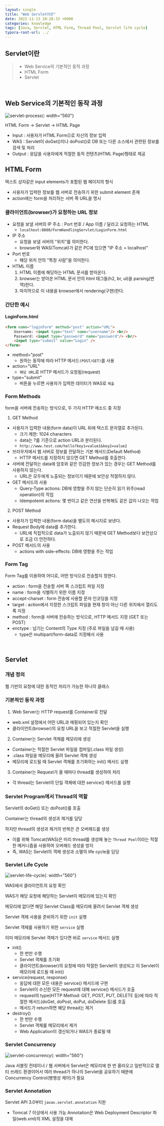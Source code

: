```yaml
---
layout: single
title: "Web Servlet이란"
date: 2022-11-13 10:28:33 +0900
categories: knowledge
tags: [Java, Servlet, HTML Form, Thread Pool, Servlet life cycle]
typora-root-url: ../
---
```



## Servlet이란
> - Web Service의 기본적인 동작 과정
> - HTML Form
> - Servlet

<br>

## Web Service의 기본적인 동작 과정

![servlet-process](/images/2022-11-13-servlet/servlet-process.png){: width="560"}

HTML Form → Servlet → HTML Page

- Input : 사용자가 HTML Form으로 자신의 정보 입력
- WAS : Servlet이 doGet()이나 doPost()로 DB 또는 다른 소스에서 관련된 정보를 검색 및 처리
- Output : 응답을 사용자에게 적절한 동적 컨텐츠(HTML Page)형태로 제공

## HTML Form

텍스트 상자같은 input elements가 포함된 웹 페이지의 형식
- 사용자가 입력한 정보를 웹 서버로 전송하기 위한 submit element 존재
- action에는 form을 처리하는 서버 쪽 URL을 명시

### 클라이언트(browser)가 요청하는 URL 정보
- 요청을 보낼 서버의 IP 주소 : Port 번호 / App 이름 / 달라고 요청하는 HTML
  - `localhost:8080/FormHandlingServlet/LoginForm.html`
- IP 주소
  - 요청을 보낼 서버의 "위치"를 의미한다.
  - browser와 WAS(Tomcat)가 같은 PC에 있으면 "IP 주소 = localhost"
- Port 번호
  - 해당 위치 안의 "특정 사람"을 의미한다.
- HTML 이름
  1. HTML 이름에 해당하는 HTML 문서를 받아온다.
  2. browser는 받아온 HTML 문서 안의 html 태그들(h2, br, ul)을 parsing(번역)한다.
  3. 마지막으로 이 내용을 browser에서 rendering(구현)한다.

### 간단한 예시

#### LoginForm.html
```html
<form name="loginForm" method="post" action="URL">
    Username: <input type="text" name="username"/> <br/>
    Password: <input type="password" name="password"/> <br/>
    <input type="submit" value="Login" />
</form>
```
- method="post"
  * 원하는 동작에 따라 HTTP 메서드`(POST/GET)`를 사용
- action="URL"
  * `해당 URL`로 HTTP 메서드가 요청됨(request)
- type="submit"
  * 버튼을 누르면 사용자가 입력한 데이터가 WAS로 `제출`

### Form Methods

form을 서버에 전송하는 방식으로, 두 가지 HTTP 메소드 중 지정
1. GET Method
- 사용자가 입력한 내용(form data)이 URL 뒤에 텍스트 문자열로 추가된다.
  * 크기 제한: 1024 characters
  * data는 ?를 기준으로 action URL과 분리된다.
  * `http://www.test.com/hello?key1=value1&key2=value2`
- 브라우저에서 웹 서버로 정보를 전달하는 기본 메서드(Default Method)
  * HTTP 메서드를 지정하지 않으면 GET Method를 호출한다.
- 서버에 전달하는 data에 암호와 같은 민감한 정보가 있는 경우는 GET Method를 사용하지 않는다.
  * URL은 모두에게 노출되는 정보이기 때문에 보안상 적절하지 않다.
- GET 메서드의 사용 
  * Query-Type actions: DB에 영향을 주지 않는 단순히 읽기 위주(read operation)의 작업
  * Idempotemt actions: 몇 번이고 같은 연산을 반복해도 같은 값이 나오는 작업 
2. POST Method
- 사용자가 입력한 내용(form data)을 별도의 메시지로 보낸다.
- Request Body에 data를 추가한다.
  * URL에 직접적으로 data가 노출되지 않기 때문에 GET Method보다 보안상으로 조금 더 안전하다. 
- POST 메서드의 사용 
  * actions with side-effects: DB에 영향을 주는 작업

### Form Tag

Form Tag를 이용하여 어디로, 어떤 방식으로 전송할지 정한다.
- action : form을 전송할 서버 쪽 스크립트 파일 지정
- name : form을 식별하기 위한 이름 지정
- accept-charset : form 전송에 사용할 문자 인코딩을 지정
- target : action에서 지정한 스크립트 파일을 현재 창이 아닌 다른 위치에서 열리도록 지정
- method : form을 서버에 전송하는 방식으로, HTTP 메서드 지정 (GET 또는 POST)
- enctype : 넘기는 Content의 Type 지정 (주로 파일을 넘길 때 사용)
  * type은 multipart/form-data로 지정해서 사용

<br>

## Servlet

### 개념 정의

웹 기반의 요청에 대한 동적인 처리가 가능한 하나의 클래스

### 기본적인 동작 과정

1. Web Server는 HTTP request를 Container로 전달
  - web.xml 설정에서 어떤 URL과 매핑되어 있는지 확인
  - 클라이언트(browser)의 요청 URL을 보고 적절한 Servlet을 실행
2. Container는 Servlet 객체를 메모리에 생성
  - Container는 적절한 Servlet 파일을 컴파일(.class 파일 생성)
  - .class 파일을 메모리에 올려 Servlet 객체 생성
  - 메모리에 로드될 때 Servlet 객체를 초기화하는 init() 메서드 실행
3. Container는 Request가 올 때마다 thread를 생성하여 처리
  - 각 thread는 Servlet의 단일 객체에 대한 service() 메서드를 실행

### Servlet Program에서 Thread의 역할 

Servlet의 doGet() 또는 doPost()를 호출

Container는 thread의 생성과 제거를 담당

하지만 thread의 생성과 제거의 반복은 큰 오버헤드를 생성

  - 이를 위해 Tomcat(WAS)은 미리 thread를 생성해 놓는 `Thread Pool`이라는 적절한 메커니즘을 사용하여 오버헤드 생성을 방지
  - 즉, WAS는 Servlet의 객체 생성과 소멸의 life cycle을 담당

### Servlet Life Cycle

![servlet-life-cycle](/images/2022-11-13-servlet/servlet-life-cycle.png){: width="560"}

WAS에서 클라이언트의 요청 확인

WAS가 해당 요청에 해당하는 Servlet이 메모리에 있는지 확인

메모리에 없다면 해당 Servlet Class를 메모리에 올려서 Servlet 객체 생성

Servlet 객체 사용을 준비하기 위한 `init` 실행 

Servlet 객체를 사용하기 위한 `service` 실행 

이미 메모리에 Servlet 객체가 있다면 바로 `service` 메서드 실행 

- init()
  * 한 번만 수행
  * Servlet 객체를 초기화
  * 클라이언트(browser)의 요청에 따라 적절한 Servlet이 생성되고 이 Servlet이 메모리에 로드될 때 init()
- service(request, response)
  * 응답에 대한 모든 내용은 service() 메서드에 구현
  * Servlet이 수신한 모든 request에 대해 service() 메서드가 호출
  * request의 type(HTTP Method: GET, POST, PUT, DELETE 등)에 따라 적절한 메서드(doGet, doPost, doPut, doDelete 등)를 호출
  * 메서드가 return하면 해당 thread는 제거
- destroy()
  * 한 번만 수행
  * Servlet 객체를 메모리에서 제거 
  * Web Application이 갱신되거나 WAS가 종료될 때

### Servlet Concurrency

![servlet-concurrency](/images/2022-11-13-servlet/servlet-concurrency.png){: width="560"}

Java 서블릿 컨테이너 / 웹 서버에서 Servlet은 메모리에 한 번 올라오고 일반적으로 멀티 쓰레드 환경이어서 여러 thread가 하나의 Servlet을 공유하기 때문에 Concurrency Control(병행성 제어)가 필요

### Servlet Annotation
Servlet API 3.0부터 `javax.servlet.annotation` 지원
  * Tomcat 7 이상에서 사용 가능 
Annotation은 Web Deployment Descriptor 파일(web.xml)의 XML 설정을 대체

<br>